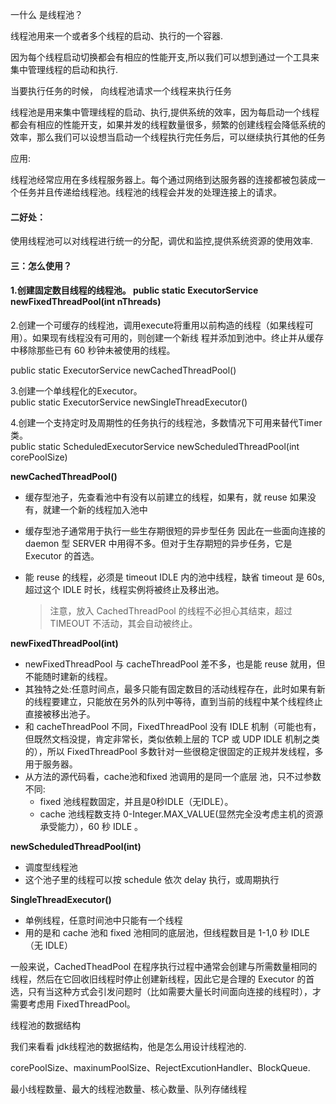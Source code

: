 一什么 是线程池？

线程池用来一个或者多个线程的启动、执行的一个容器.

因为每个线程启动切换都会有相应的性能开支,所以我们可以想到通过一个工具来集中管理线程的启动和执行.

当要执行任务的时候， 向线程池请求一个线程来执行任务

线程池是用来集中管理线程的启动、执行,提供系统的效率，因为每启动一个线程都会有相应的性能开支，如果并发的线程数量很多，频繁的创建线程会降低系统的效率，那么我们可以设想当启动一个线程执行完任务后，可以继续执行其他的任务

应用:

线程池经常应用在多线程服务器上。每个通过网络到达服务器的连接都被包装成一个任务并且传递给线程池。线程池的线程会并发的处理连接上的请求。

#### 二好处：

使用线程池可以对线程进行统一的分配，调优和监控,提供系统资源的使用效率.

#### 三：怎么使用？

#### 1.创建固定数目线程的线程池。 public static ExecutorService newFixedThreadPool\(int nThreads\)

2.创建一个可缓存的线程池，调用execute将重用以前构造的线程（如果线程可用）。如果现有线程没有可用的，则创建一个新线 程并添加到池中。终止并从缓存中移除那些已有 60 秒钟未被使用的线程。

public static ExecutorService newCachedThreadPool\(\)

3.创建一个单线程化的Executor。  
public static ExecutorService newSingleThreadExecutor\(\)

4.创建一个支持定时及周期性的任务执行的线程池，多数情况下可用来替代Timer类。  
public static ScheduledExecutorService newScheduledThreadPool\(int corePoolSize\)

**newCachedThreadPool\(\)**

* 缓存型池子，先查看池中有没有以前建立的线程，如果有，就 reuse 如果没有，就建一个新的线程加入池中
* 缓存型池子通常用于执行一些生存期很短的异步型任务 因此在一些面向连接的 daemon 型 SERVER 中用得不多。但对于生存期短的异步任务，它是 Executor 的首选。
* 能 reuse 的线程，必须是 timeout IDLE 内的池中线程，缺省 timeout 是 60s,超过这个 IDLE 时长，线程实例将被终止及移出池。

  > 注意，放入 CachedThreadPool 的线程不必担心其结束，超过 TIMEOUT 不活动，其会自动被终止。

**newFixedThreadPool\(int\)**

* newFixedThreadPool 与 cacheThreadPool 差不多，也是能 reuse 就用，但不能随时建新的线程。
* 其独特之处:任意时间点，最多只能有固定数目的活动线程存在，此时如果有新的线程要建立，只能放在另外的队列中等待，直到当前的线程中某个线程终止直接被移出池子。
* 和 cacheThreadPool 不同，FixedThreadPool 没有 IDLE 机制（可能也有，但既然文档没提，肯定非常长，类似依赖上层的 TCP 或 UDP IDLE 机制之类的），所以 FixedThreadPool 多数针对一些很稳定很固定的正规并发线程，多用于服务器。
* 从方法的源代码看，cache池和fixed 池调用的是同一个底层 池，只不过参数不同:
  * fixed 池线程数固定，并且是0秒IDLE（无IDLE）。
  * cache 池线程数支持 0-Integer.MAX\_VALUE\(显然完全没考虑主机的资源承受能力），60 秒 IDLE 。

**newScheduledThreadPool\(int\)**

* 调度型线程池
* 这个池子里的线程可以按 schedule 依次 delay 执行，或周期执行

**SingleThreadExecutor\(\)**

* 单例线程，任意时间池中只能有一个线程
* 用的是和 cache 池和 fixed 池相同的底层池，但线程数目是 1-1,0 秒 IDLE（无 IDLE）

一般来说，CachedTheadPool 在程序执行过程中通常会创建与所需数量相同的线程，然后在它回收旧线程时停止创建新线程，因此它是合理的 Executor 的首选，只有当这种方式会引发问题时（比如需要大量长时间面向连接的线程时），才需要考虑用 FixedThreadPool。



线程池的数据结构

我们来看看 jdk线程池的数据结构，他是怎么用设计线程池的.

corePoolSize、maxinumPoolSize、RejectExcutionHandler、BlockQueue.

最小线程数量、最大的线程池数量、核心数量、队列存储线程

